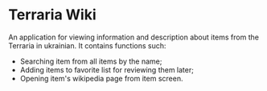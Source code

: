 # Terraria Wiki

An application for viewing information and description about items from the Terraria in ukrainian.
It contains functions such:

- Searching item from all items by the name;
- Adding items to favorite list for reviewing them later;
- Opening item's wikipedia page from item screen.
